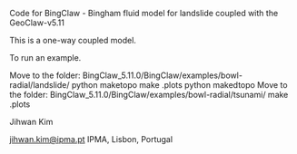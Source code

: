 
Code for BingClaw - Bingham fluid model for landslide coupled with the GeoClaw-v5.11

This is a one-way coupled model. 

To run an example.

Move to the folder: BingClaw_5.11.0/BingClaw/examples/bowl-radial/landslide/
python maketopo
make .plots
python makedtopo
Move to the folder: BingClaw_5.11.0/BingClaw/examples/bowl-radial/tsunami/
make .plots


Jihwan Kim

jihwan.kim@ipma.pt
IPMA, Lisbon, Portugal
